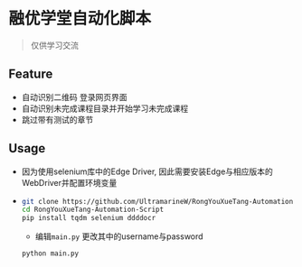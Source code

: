 # 融优学堂自动化脚本

>   仅供学习交流

## Feature

-   自动识别二维码 登录网页界面
-   自动识别未完成课程目录并开始学习未完成课程
-   跳过带有测试的章节

## Usage

-   因为使用selenium库中的Edge Driver, 因此需要安装Edge与相应版本的WebDriver并配置环境变量

-   ```bash
    git clone https://github.com/UltramarineW/RongYouXueTang-Automation-Script.git
    cd RongYouXueTang-Automation-Script
    pip install tqdm selenium ddddocr
    ```

    -   编辑`main.py` 更改其中的username与password

    ```bash
    python main.py
    ```

    

    

